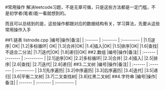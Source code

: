 #常用操作
解决leetcode习题，不是无章可循，只是这些方法都是一定门槛，不是初学者(笔者)能一看就想到的。

而且可以总结到的是，这些操作都跟对应的数据结构有关，学习算法，先要从这些常用操作入手

##1.链表 listnode.cpp
|编号|操作|备注|
|  :------ |  :-------    |   :---------   |
|1.1|逆序| OK|
|1.2|多标循环| OK|
|1.3|合并|OK|
|1.4|插入|OK|
|1.5|排序|OK|
|1.6|查找|不适合二分法|
|1.7|迭代|OK|
|1.8|递归|OK|
##2.数组
|编号|操作|备注|
|  :------ |  :-------    |   :---------   |
|2.1|逆序|OK|
|2.2|多标循环|
|2.3|合并|
|2.4|插入|
|2.5|排序|
|2.6|查找|
|2.7|迭代|
|2.8|递归|
##3.二叉树
|编号|操作|备注|
|  :------ |  :-------    |   :---------   |
|3.1|先序遍历|
|3.2|中序遍历|
|3.3|后序遍历|
|3.4|迭代|
|3.5|递归|
|3.6|平衡二叉树|
|3.7|二叉查找树|
|3.8|红黑二叉树|
##4.字符串
|编号|操作|备注|
|  :------ |  :-------    |   :---------   |


